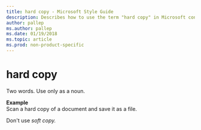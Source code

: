 ```yaml
---
title: hard copy - Microsoft Style Guide
description: Describes how to use the term "hard copy" in Microsoft content.
author: pallep
ms.author: pallep
ms.date: 01/19/2018
ms.topic: article
ms.prod: non-product-specific
---
```


# hard copy

Two words. Use only as a noun.

**Example**  
Scan a hard copy of a document and save it as a file.

Don't use *soft copy.*
